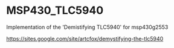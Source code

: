 MSP430_TLC5940
==============

Implementation of the 'Demistifying TLC5940' for msp430g2553

https://sites.google.com/site/artcfox/demystifying-the-tlc5940
